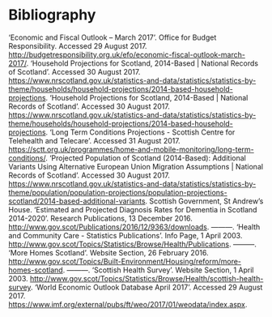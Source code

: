# Bibliography
‘Economic and Fiscal Outlook – March 2017’. Office for Budget Responsibility. Accessed 29 August 2017. http://budgetresponsibility.org.uk/efo/economic-fiscal-outlook-march-2017/.
‘Household Projections for Scotland, 2014-Based | National Records of Scotland’. Accessed 30 August 2017. https://www.nrscotland.gov.uk/statistics-and-data/statistics/statistics-by-theme/households/household-projections/2014-based-household-projections.
‘Household Projections for Scotland, 2014-Based | National Records of Scotland’. Accessed 30 August 2017. https://www.nrscotland.gov.uk/statistics-and-data/statistics/statistics-by-theme/households/household-projections/2014-based-household-projections.
‘Long Term Conditions Projections - Scottish Centre for Telehealth and Telecare’. Accessed 31 August 2017. https://sctt.org.uk/programmes/home-and-mobile-monitoring/long-term-conditions/.
‘Projected Population of Scotland (2014-Based): Additional Variants Using Alternative European Union Migration Assumptions | National Records of Scotland’. Accessed 30 August 2017. https://www.nrscotland.gov.uk/statistics-and-data/statistics/statistics-by-theme/population/population-projections/population-projections-scotland/2014-based-additional-variants.
Scottish Government, St Andrew’s House. ‘Estimated and Projected Diagnosis Rates for Dementia in Scotland 2014-2020’. Research Publications, 13 December 2016. http://www.gov.scot/Publications/2016/12/9363/downloads.
———. ‘Health and Community Care - Statistics Publications’. Info Page, 1 April 2003. http://www.gov.scot/Topics/Statistics/Browse/Health/Publications.
———. ‘More Homes Scotland’. Website Section, 26 February 2016. http://www.gov.scot/Topics/Built-Environment/Housing/reform/more-homes-scotland.
———. ‘Scottish Health Survey’. Website Section, 1 April 2003. http://www.gov.scot/Topics/Statistics/Browse/Health/scottish-health-survey.
‘World Economic Outlook Database April 2017’. Accessed 29 August 2017. https://www.imf.org/external/pubs/ft/weo/2017/01/weodata/index.aspx.
